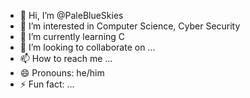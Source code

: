 - 👋 Hi, I’m @PaleBlueSkies
- 👀 I’m interested in Computer Science, Cyber Security
- 🌱 I’m currently learning C
- 💞️ I’m looking to collaborate on ...
- 📫 How to reach me ...
- 😄 Pronouns: he/him
- ⚡ Fun fact: ...

<!---
PaleBlueSkies/PaleBlueSkies is a ✨ special ✨ repository because its `README.md` (this file) appears on your GitHub profile.
You can click the Preview link to take a look at your changes.
--->
